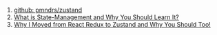 1. [github: pmndrs/zustand](https://github.com/pmndrs/zustand)
1. [What is State-Management and Why You Should Learn It?](https://dev.to/abdurrkhalid333/what-is-state-management-and-why-you-should-learn-it-3kai)
1. [Why I Moved from React Redux to Zustand and Why You Should Too!](https://youtu.be/DK-S4ZcmDcE)
